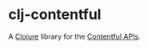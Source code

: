 # clj-contentful
A [Clojure](http://clojure.org) library for the [Contentful APIs](https://www.contentful.com/developers/docs/concepts/apis/).
